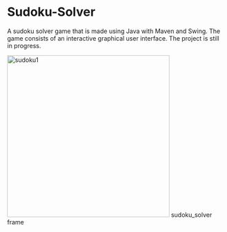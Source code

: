 # Sudoku-Solver
A sudoku solver game that is made using Java with Maven and Swing.
The game consists of an interactive graphical user interface.
The project is still in progress.

<img width="376" alt="sudoku1" src="https://github.com/Arshad5646/Sudoku-Solver/assets/137221090/46cfd1e3-ff36-4bc5-991c-90b7a69c1c87">
sudoku_solver frame
